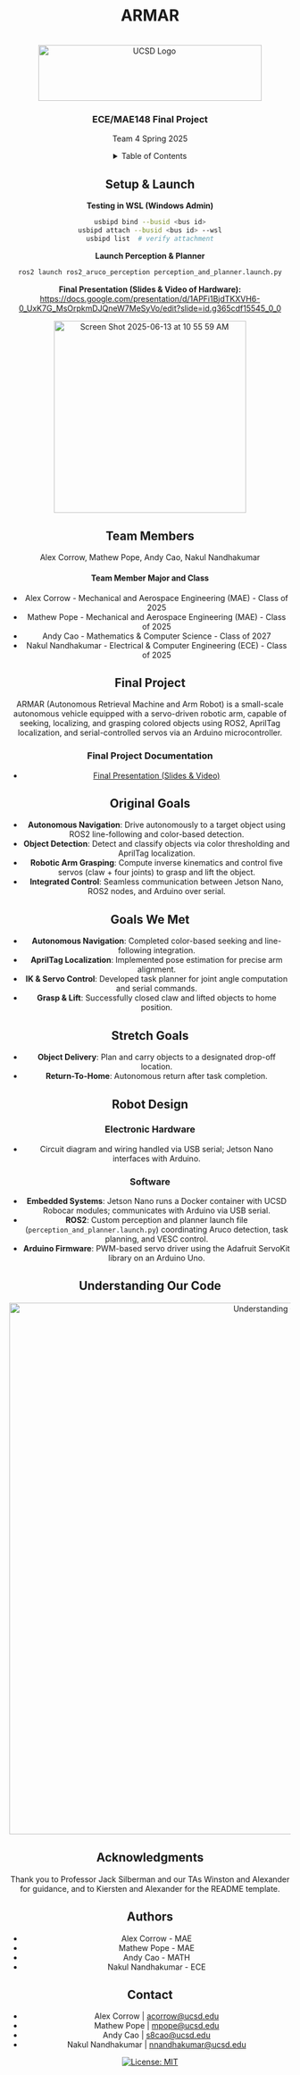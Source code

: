<div id="top"></div>

<h1 align="center">ARMAR</h1>

<!-- PROJECT LOGO -->
<br />
<div align="center">
  <a href="https://jacobsschool.ucsd.edu/">
    <img src="images/UCSDLogo_JSOE_BlueGold.png" alt="UCSD Logo" width="400" height="100">
  </a>
<h3>ECE/MAE148 Final Project</h3>
<p>
Team 4 Spring 2025

<!-- TABLE OF CONTENTS -->
<details>
  <summary>Table of Contents</summary>
  <ol>
    <li><a href="#setup-and-launch">Setup &amp; Launch</a></li>
    <li><a href="#team-members">Team Members</a></li>
    <li><a href="#final-project">Final Project</a></li>
      <ul>
        <li><a href="#original-goals">Original Goals</a></li>
          <ul>
            <li><a href="#goals-we-met">Goals We Met</a></li>
            <li><a href="#stretch-goals">Stretch Goals</a></li>
          </ul>
        <li><a href="#final-project-documentation">Final Project Documentation</a></li>
      </ul>
    <li><a href="#robot-design">Robot Design</a></li>
      <ul>
        <li><a href="#electronic-hardware">Electronic Hardware</a></li>
        <li><a href="#software">Software</a></li>
      </ul>
    <li><a href="#understanding-our-code">Understanding Our Code</a></li>
    <li><a href="#acknowledgments">Acknowledgments</a></li>
    <li><a href="#authors">Authors</a></li>
    <li><a href="#contact">Contact</a></li>
  </ol>
</details>

## Setup & Launch

**Testing in WSL (Windows Admin)**
```bash
usbipd bind --busid <bus id>
usbipd attach --busid <bus id> --wsl
usbipd list  # verify attachment
```

**Launch Perception & Planner**
```bash
ros2 launch ros2_aruco_perception perception_and_planner.launch.py
```

**Final Presentation (Slides & Video of Hardware):**  
https://docs.google.com/presentation/d/1APFi1BjdTKXVH6-0_UxK7G_MsOrpkmDJQneW7MeSyVo/edit?slide=id.g365cdf15545_0_0

<img width="344" alt="Screen Shot 2025-06-13 at 10 55 59 AM" src="https://github.com/user-attachments/assets/01e80524-9195-473b-9471-04279aa8babe" />

## Team Members

<div align="center">
  <p align="center">Alex Corrow, Mathew Pope, Andy Cao, Nakul Nandhakumar</p>
</div>

<h4>Team Member Major and Class</h4>
<ul>
  <li>Alex Corrow - Mechanical and Aerospace Engineering (MAE) - Class of 2025</li>
  <li>Mathew Pope - Mechanical and Aerospace Engineering (MAE) - Class of 2025</li>
  <li>Andy Cao - Mathematics &amp; Computer Science - Class of 2027</li>
  <li>Nakul Nandhakumar - Electrical &amp; Computer Engineering (ECE) - Class of 2025</li>
</ul>

## Final Project

ARMAR (Autonomous Retrieval Machine and Arm Robot) is a small-scale autonomous vehicle equipped with a servo-driven robotic arm, capable of seeking, localizing, and grasping colored objects using ROS2, AprilTag localization, and serial-controlled servos via an Arduino microcontroller.

### Final Project Documentation

* [Final Presentation (Slides & Video)](https://docs.google.com/presentation/d/1APFi1BjdTKXVH6-0_UxK7G_MsOrpkmDJQneW7MeSyVo/edit)

## Original Goals

- **Autonomous Navigation**: Drive autonomously to a target object using ROS2 line-following and color-based detection.
- **Object Detection**: Detect and classify objects via color thresholding and AprilTag localization.
- **Robotic Arm Grasping**: Compute inverse kinematics and control five servos (claw + four joints) to grasp and lift the object.
- **Integrated Control**: Seamless communication between Jetson Nano, ROS2 nodes, and Arduino over serial.

## Goals We Met

- **Autonomous Navigation**: Completed color-based seeking and line-following integration.
- **AprilTag Localization**: Implemented pose estimation for precise arm alignment.
- **IK & Servo Control**: Developed task planner for joint angle computation and serial commands.
- **Grasp & Lift**: Successfully closed claw and lifted objects to home position.

## Stretch Goals

- **Object Delivery**: Plan and carry objects to a designated drop-off location.
- **Return-To-Home**: Autonomous return after task completion.

## Robot Design

### Electronic Hardware

* Circuit diagram and wiring handled via USB serial; Jetson Nano interfaces with Arduino.  

### Software

- **Embedded Systems**: Jetson Nano runs a Docker container with UCSD Robocar modules; communicates with Arduino via USB serial.  
- **ROS2**: Custom perception and planner launch file (`perception_and_planner.launch.py`) coordinating Aruco detection, task planning, and VESC control.  
- **Arduino Firmware**: PWM-based servo driver using the Adafruit ServoKit library on an Arduino Uno.

## Understanding Our Code

<img width="952" alt="Understanding Our Code" src="https://github.com/user-attachments/assets/b0a7a6b9-8c40-4d7f-a209-7ee18657d96d" />

## Acknowledgments

Thank you to Professor Jack Silberman and our TAs Winston and Alexander for guidance, and to Kiersten and Alexander for the README template.

## Authors

- Alex Corrow - MAE
- Mathew Pope - MAE
- Andy Cao - MATH
- Nakul Nandhakumar - ECE

## Contact

* Alex Corrow \| acorrow@ucsd.edu  
* Mathew Pope \| mpope@ucsd.edu  
* Andy Cao \| s8cao@ucsd.edu  
* Nakul Nandhakumar \| nnandhakumar@ucsd.edu

[![License: MIT](https://img.shields.io/badge/License-MIT-yellow.svg)](https://opensource.org/licenses/MIT)
